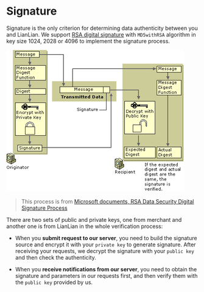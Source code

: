 # Signature

Signature is the only criterion for determining data authenticity between you and LianLian. We support [RSA digital signature][1] with ```MD5withRSA``` algorithm in key size 1024, 2028 or 4096 to implement the signature process.

[1]: https://en.wikipedia.org/wiki/RSA_(cryptosystem)

![RSA Data Security Digital Signature Process](../assests/image-rsa-process.png)

> This process is from [Microsoft documents, RSA Data Security Digital Signature Process][2]

[2]: https://docs.microsoft.com/en-us/previous-versions/windows/it-pro/windows-2000-server/cc962021(v%3dtechnet.10)#rsa-data-security-digital-signature-process

There are two sets of public and private keys, one from merchant and another one is from LianLian in the whole verification process:

* When you **submit request to our server**, you need to build the signature source and encrypt it with your ```private key``` to generate signature. After receiving your requests, we decrypt the signature with your ```public key``` and then check the authenticity. 

* When you **receive notifications from our server**, you need to obtain the signature and parameters in our requests first, and then verify them with the ```public key``` provided by us.